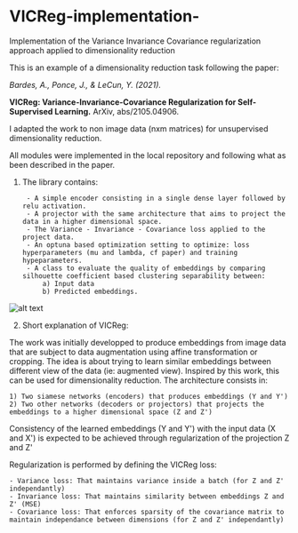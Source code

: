 # VICReg-implementation-
Implementation of the Variance Invariance Covariance regularization approach applied to dimensionality reduction

This is an example of a dimensionality reduction task following the paper:
<br>

<i>Bardes, A., Ponce, J., & LeCun, Y. (2021).</i><br>
    
<b>VICReg: Variance-Invariance-Covariance Regularization for Self-Supervised Learning.</b> ArXiv, abs/2105.04906.
   
I adapted the work to non image data (nxm matrices) for unsupervised dimensionality reduction. 
    
All modules were implemented in the local repository and following what as been described in the paper. 

    
1) The library contains:

        - A simple encoder consisting in a single dense layer followed by relu activation. 
        - A projector with the same architecture that aims to project the data in a higher dimensional space.
        - The Variance - Invariance - Covariance loss applied to the project data.
        - An optuna based optimization setting to optimize: loss hyperparameters (mu and lambda, cf paper) and training hypeparameters. 
        - A class to evaluate the quality of embeddings by comparing silhouette coefficient based clustering separability between:
            a) Input data
            b) Predicted embeddings. 
    
![alt text](http://url/to/img.png) 

2) Short explanation of VICReg:

The work was initially developped to produce embeddings from image data that are subject to data augmentation using affine transformation or cropping.
The idea is about trying to learn similar embeddings between different view of the data (ie: augmented view). 
Inspired by this work, this can be used for dimensionality reduction. The architecture consists in: 

    1) Two siamese networks (encoders) that produces embeddings (Y and Y')
    2) Two other networks (decoders or projectors) that projects the embeddings to a higher dimensional space (Z and Z')


Consistency of the learned embeddings (Y and Y') with the input data (X and X') is expected to be achieved through regularization of the projection Z and Z'
    
Regularization is performed by defining the VICReg loss:

    - Variance loss: That maintains variance inside a batch (for Z and Z' independantly)
    - Invariance loss: That maintains similarity between embeddings Z and Z' (MSE) 
    - Covariance loss: That enforces sparsity of the covariance matrix to maintain independance between dimensions (for Z and Z' independantly)
